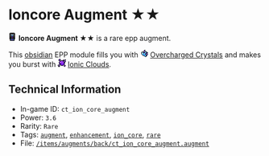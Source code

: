 # Ioncore Augment ★★

<img src="https://raw.githubusercontent.com/Ceterai/Enternia/main/items/augments/back/ct_ion_core_augment.png" alt="Ioncore Augment ★★ icon" loading="lazy" height=16px width="auto" /> **Ioncore Augment ★★** is a rare epp augment.

This [obsidian](https://ceterai.github.io/MyEnternia/Wiki/obsidian) EPP module fills you with <img src="https://raw.githubusercontent.com/Ceterai/Enternia/main/stats/effects/ct_overcharged_crystals.png" alt="Overcharged Crystals icon" loading="lazy" height=16px width="auto" /> [Overcharged Crystals](https://ceterai.github.io/MyEnternia/Wiki/OverchargedCrystals) and makes you burst with <img src="https://raw.githubusercontent.com/Ceterai/Enternia/main/stats/effects/ct_ionic_clouds.png" alt="Ionic Clouds icon" loading="lazy" height=16px width="auto" /> [Ionic Clouds](https://ceterai.github.io/MyEnternia/Wiki/IonicClouds).

## Technical Information

- In-game ID: `ct_ion_core_augment`
- Power: `3.6`
- Rarity: `Rare`
- Tags: [`augment`](https://ceterai.github.io/MyEnternia/Wiki/Tags/Augment), [`enhancement`](https://ceterai.github.io/MyEnternia/Wiki/Tags/Enhancement), [`ion_core`](https://ceterai.github.io/MyEnternia/Wiki/Tags/IonCore), [`rare`](https://ceterai.github.io/MyEnternia/Wiki/Tags/Rare)
- File: [`/items/augments/back/ct_ion_core_augment.augment`](https://github.com/Ceterai/Enternia/blob/main/items/augments/back/ct_ion_core_augment.augment)
